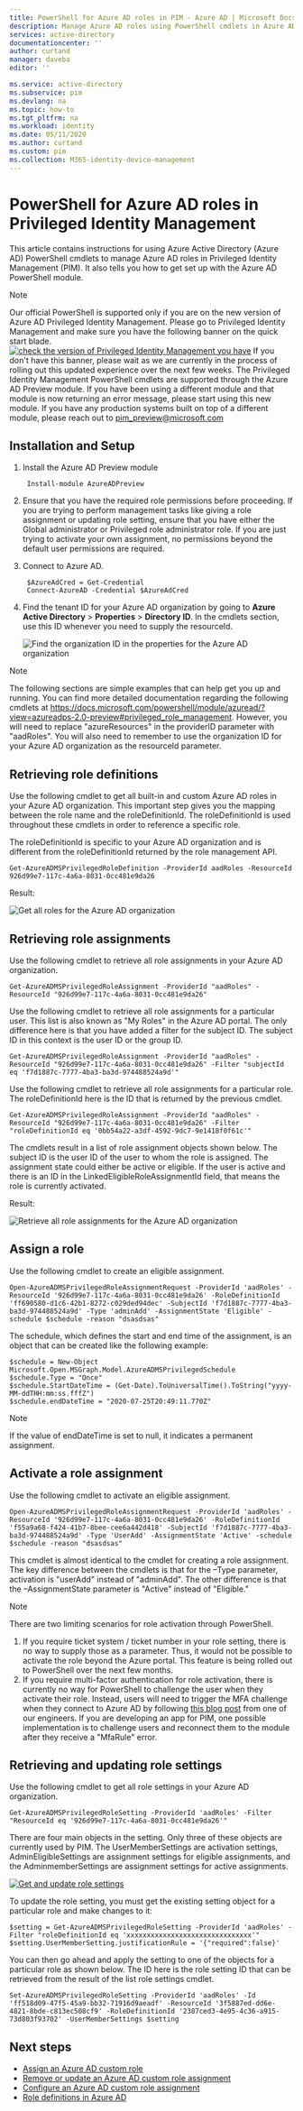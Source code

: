 ```yaml
---
title: PowerShell for Azure AD roles in PIM - Azure AD | Microsoft Docs
description: Manage Azure AD roles using PowerShell cmdlets in Azure AD Privileged Identity Management (PIM).
services: active-directory
documentationcenter: ''
author: curtand
manager: daveba
editor: ''

ms.service: active-directory
ms.subservice: pim
ms.devlang: na
ms.topic: how-to
ms.tgt_pltfrm: na
ms.workload: identity
ms.date: 05/11/2020
ms.author: curtand
ms.custom: pim
ms.collection: M365-identity-device-management
---
```


# PowerShell for Azure AD roles in Privileged Identity Management

This article contains instructions for using Azure Active Directory (Azure AD) PowerShell cmdlets to manage Azure AD roles in Privileged Identity Management (PIM). It also tells you how to get set up with the Azure AD PowerShell module.

> [!Note]
> Our official PowerShell is supported only if you are on the new version of Azure AD Privileged Identity Management. Please go to Privileged Identity Management and make sure you have the following banner on the quick start blade.
> [![check the version of Privileged Identity Management you have](media/pim-how-to-add-role-to-user/pim-new-version.png "Select Azure AD > Privileged Identity Management")](media/pim-how-to-add-role-to-user/pim-new-version.png#lightbox)
> If you don't have this banner, please wait as we are currently in the process of rolling out this updated experience over the next few weeks.
> The Privileged Identity Management PowerShell cmdlets are supported through the Azure AD Preview module. If you have been using a different module and that module is now returning an error message, please start using this new module. If you have any production systems built on top of a different module, please reach out to pim_preview@microsoft.com

## Installation and Setup

1. Install the Azure AD Preview module

        Install-module AzureADPreview

1. Ensure that you have the required role permissions before proceeding. If you are trying to perform management tasks like giving a role assignment or updating role setting, ensure that you have either the Global administrator or Privileged role administrator role. If you are just trying to activate your own assignment, no permissions beyond the default user permissions are required.

1. Connect to Azure AD.

        $AzureAdCred = Get-Credential  
        Connect-AzureAD -Credential $AzureAdCred

1. Find the tenant ID for your Azure AD organization by going to **Azure Active Directory** > **Properties** > **Directory ID**. In the cmdlets section, use this ID whenever you need to supply the resourceId.

    ![Find the organization ID in the properties for the Azure AD organization](./media/powershell-for-azure-ad-roles/tenant-id-for-Azure-ad-org.png)

> [!Note]
> The following sections are simple examples that can help get you up and running. You can find more detailed documentation regarding the following cmdlets at https://docs.microsoft.com/powershell/module/azuread/?view=azureadps-2.0-preview#privileged_role_management. However, you will need to replace "azureResources" in the providerID parameter with "aadRoles". You will also need to remember to use the organization ID for your Azure AD organization as the resourceId parameter.

## Retrieving role definitions

Use the following cmdlet to get all built-in and custom Azure AD roles in your Azure AD organization. This important step gives you the mapping between the role name and the roleDefinitionId. The roleDefinitionId is used throughout these cmdlets in order to reference a specific role.

The roleDefinitionId is specific to your Azure AD organization and is different from the roleDefinitionId returned by the role management API.

    Get-AzureADMSPrivilegedRoleDefinition -ProviderId aadRoles -ResourceId 926d99e7-117c-4a6a-8031-0cc481e9da26

Result:

![Get all roles for the Azure AD organization](./media/powershell-for-azure-ad-roles/get-all-roles-result.png)

## Retrieving role assignments

Use the following cmdlet to retrieve all role assignments in your Azure AD organization.

    Get-AzureADMSPrivilegedRoleAssignment -ProviderId "aadRoles" -ResourceId "926d99e7-117c-4a6a-8031-0cc481e9da26"

Use the following cmdlet to retrieve all role assignments for a particular user. This list is also known as "My Roles" in the Azure AD portal. The only difference here is that you have added a filter for the subject ID. The subject ID in this context is the user ID or the group ID.

    Get-AzureADMSPrivilegedRoleAssignment -ProviderId "aadRoles" -ResourceId "926d99e7-117c-4a6a-8031-0cc481e9da26" -Filter "subjectId eq 'f7d1887c-7777-4ba3-ba3d-974488524a9d'" 

Use the following cmdlet to retrieve all role assignments for a particular role. The roleDefinitionId here is the ID that is returned by the previous cmdlet.

    Get-AzureADMSPrivilegedRoleAssignment -ProviderId "aadRoles" -ResourceId "926d99e7-117c-4a6a-8031-0cc481e9da26" -Filter "roleDefinitionId eq '0bb54a22-a3df-4592-9dc7-9e1418f0f61c'"

The cmdlets result in a list of role assignment objects shown below. The subject ID is the user ID of the user to whom the role is assigned. The assignment state could either be active or eligible. If the user is active and there is an ID in the LinkedEligibleRoleAssignmentId field, that means the role is currently activated.

Result:

![Retrieve all role assignments for the Azure AD organization](./media/powershell-for-azure-ad-roles/get-all-role-assignments-result.png)

## Assign a role

Use the following cmdlet to create an eligible assignment.

    Open-AzureADMSPrivilegedRoleAssignmentRequest -ProviderId 'aadRoles' -ResourceId '926d99e7-117c-4a6a-8031-0cc481e9da26' -RoleDefinitionId 'ff690580-d1c6-42b1-8272-c029ded94dec' -SubjectId 'f7d1887c-7777-4ba3-ba3d-974488524a9d' -Type 'adminAdd' -AssignmentState 'Eligible' -schedule $schedule -reason "dsasdsas" 

The schedule, which defines the start and end time of the assignment, is an object that can be created like the following example:

    $schedule = New-Object Microsoft.Open.MSGraph.Model.AzureADMSPrivilegedSchedule
    $schedule.Type = "Once"
    $schedule.StartDateTime = (Get-Date).ToUniversalTime().ToString("yyyy-MM-ddTHH:mm:ss.fffZ")
    $schedule.endDateTime = "2020-07-25T20:49:11.770Z"
> [!Note]
> If the value of endDateTime is set to null, it indicates a permanent assignment.

## Activate a role assignment

Use the following cmdlet to activate an eligible assignment.

    Open-AzureADMSPrivilegedRoleAssignmentRequest -ProviderId 'aadRoles' -ResourceId '926d99e7-117c-4a6a-8031-0cc481e9da26' -RoleDefinitionId 'f55a9a68-f424-41b7-8bee-cee6a442d418' -SubjectId 'f7d1887c-7777-4ba3-ba3d-974488524a9d' -Type 'UserAdd' -AssignmentState 'Active' -schedule $schedule -reason "dsasdsas" 

This cmdlet is almost identical to the cmdlet for creating a role assignment. The key difference between the cmdlets is that for the –Type parameter, activation is "userAdd" instead of "adminAdd". The other difference is that the –AssignmentState parameter is "Active" instead of "Eligible."

> [!Note]
> There are two limiting scenarios for role activation through PowerShell.
> 1. If you require ticket system / ticket number in your role setting, there is no way to supply those as a parameter. Thus, it would not be possible to activate the role beyond the Azure portal. This feature is being rolled out to PowerShell over the next few months.
> 1. If you require multi-factor authentication for role activation, there is currently no way for PowerShell to challenge the user when they activate their role. Instead, users will need to trigger the MFA challenge when they connect to Azure AD by following [this blog post](http://www.anujchaudhary.com/2020/02/connect-to-azure-ad-powershell-with-mfa.html) from one of our engineers. If you are developing an app for PIM, one possible implementation is to challenge users and reconnect them to the module after they receive a "MfaRule" error.

## Retrieving and updating role settings

Use the following cmdlet to get all role settings in your Azure AD organization.

    Get-AzureADMSPrivilegedRoleSetting -ProviderId 'aadRoles' -Filter "ResourceId eq '926d99e7-117c-4a6a-8031-0cc481e9da26'" 

There are four main objects in the setting. Only three of these objects are currently used by PIM. The UserMemberSettings are activation settings, AdminEligibleSettings are assignment settings for eligible assignments, and the AdminmemberSettings are assignment settings for active assignments.

[![](media/powershell-for-azure-ad-roles/get-update-role-settings-result.png "Get and update role settings")](media/powershell-for-azure-ad-roles/get-update-role-settings-result.png#lightbox)

To update the role setting, you must get the existing setting object for a particular role and make changes to it:

    $setting = Get-AzureADMSPrivilegedRoleSetting -ProviderId 'aadRoles' -Filter "roleDefinitionId eq 'xxxxxxxxxxxxxxxxxxxxxxxxxxxxxxx'"
    $setting.UserMemberSetting.justificationRule = '{"required":false}'

You can then go ahead and apply the setting to one of the objects for a particular role as shown below. The ID here is the role setting ID that can be retrieved from the result of the list role settings cmdlet.

    Set-AzureADMSPrivilegedRoleSetting -ProviderId 'aadRoles' -Id 'ff518d09-47f5-45a9-bb32-71916d9aeadf' -ResourceId '3f5887ed-dd6e-4821-8bde-c813ec508cf9' -RoleDefinitionId '2387ced3-4e95-4c36-a915-73d803f93702' -UserMemberSettings $setting 

## Next steps

- [Assign an Azure AD custom role](azure-ad-custom-roles-assign.md)
- [Remove or update an Azure AD custom role assignment](azure-ad-custom-roles-update-remove.md)
- [Configure an Azure AD custom role assignment](azure-ad-custom-roles-configure.md)
- [Role definitions in Azure AD](../users-groups-roles/directory-assign-admin-roles.md)

